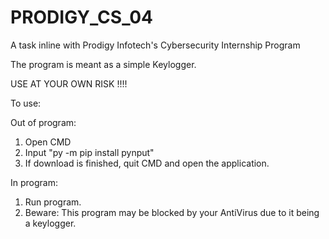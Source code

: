 # PRODIGY_CS_04
A task inline with Prodigy Infotech's Cybersecurity Internship Program

The program is meant as a simple Keylogger.

USE AT YOUR OWN RISK !!!!

To use:

Out of program:
1. Open CMD
2. Input "py -m pip install pynput"
3. If download is finished, quit CMD and open the application.
   
In program:
1. Run program.
2. Beware: This program may be blocked by your AntiVirus due to it being a keylogger.
